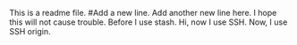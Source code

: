 This is a readme file.
#Add a new line.
Add another new line here.
I hope this will not cause trouble.
Before I use stash.
Hi, now I use SSH.
Now, I use SSH origin.
